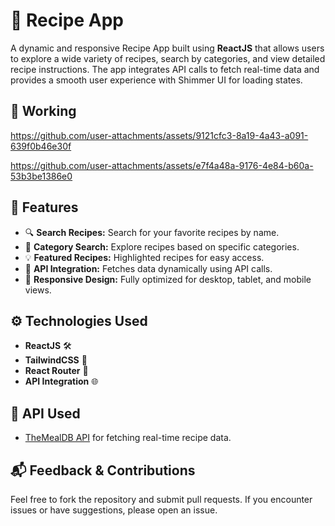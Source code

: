 # 🍳 Recipe App

A dynamic and responsive Recipe App built using **ReactJS** that allows users to explore a wide variety of recipes, search by categories, and view detailed recipe instructions. The app integrates API calls to fetch real-time data and provides a smooth user experience with Shimmer UI for loading states.

## 🌟 Working


https://github.com/user-attachments/assets/9121cfc3-8a19-4a43-a091-639f0b46e30f

https://github.com/user-attachments/assets/e7f4a48a-9176-4e84-b60a-53b3be1386e0






## 🌟 Features

- 🔍 **Search Recipes:** Search for your favorite recipes by name.
- 🍲 **Category Search:** Explore recipes based on specific categories.
- 💡 **Featured Recipes:** Highlighted recipes for easy access.
- 💾 **API Integration:** Fetches data dynamically using API calls.
- 📱 **Responsive Design:** Fully optimized for desktop, tablet, and mobile views.

## ⚙️ Technologies Used

- **ReactJS** 🛠️
- **TailwindCSS** 💅
- **React Router** 🔗
- **API Integration** 🌐

## 📡 API Used

- [TheMealDB API](https://www.themealdb.com/api.php) for fetching real-time recipe data.

## 📬 Feedback & Contributions

Feel free to fork the repository and submit pull requests. If you encounter issues or have suggestions, please open an issue.
